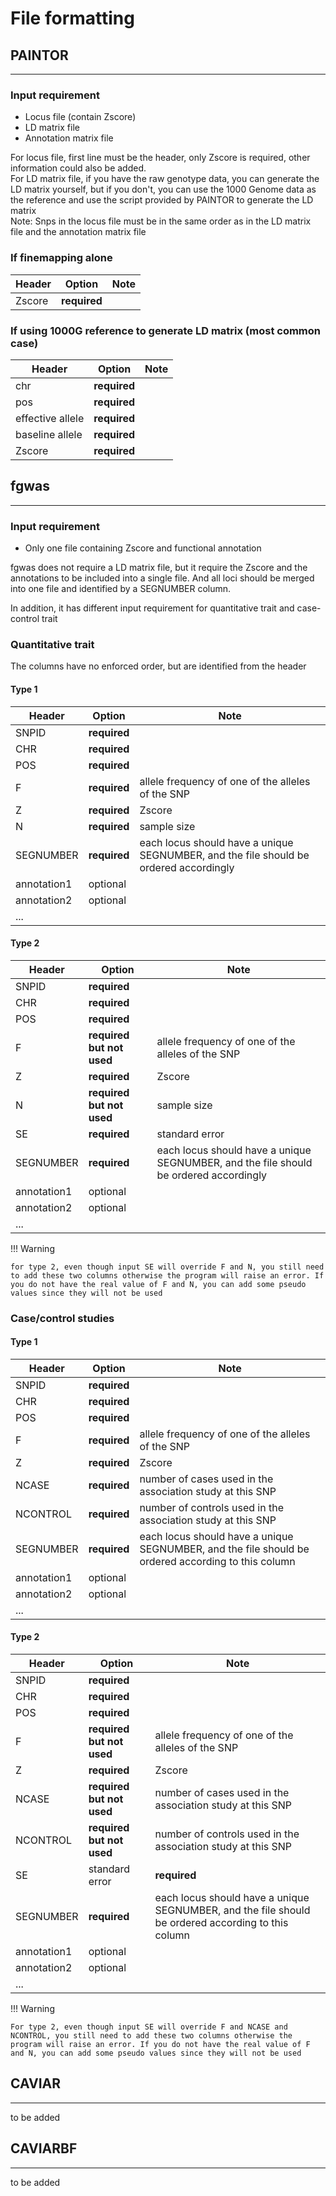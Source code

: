 # File formatting
## PAINTOR
---
### Input requirement
- Locus file (contain Zscore)
- LD matrix file
- Annotation matrix file

For locus file, first line must be the header, only Zscore is required, other information could also be added.  
For LD matrix file, if you have the raw genotype data, you can generate the LD matrix yourself, but if you don't, you can use the 1000 Genome data as the reference and use the script provided by PAINTOR to generate the LD matrix  
Note: Snps in the locus file must be in the same order as in the LD matrix file and the annotation matrix file
### If finemapping alone

| Header | Option       | Note |
|--------|--------------|------|
| Zscore | **required** |      |

### If using 1000G reference to generate LD matrix (most common case)

| Header           | Option       | Note |
|------------------|--------------|------|
| chr              | **required** |      |
| pos              | **required** |      |
| effective allele | **required** |      |
| baseline allele  | **required** |      |
| Zscore           | **required** |      |

## fgwas
---
### Input requirement
- Only one file containing Zscore and functional annotation

fgwas does not require a LD matrix file, but it require the Zscore and the annotations to be included into a single file. And all loci should be merged into one file and identified by a SEGNUMBER column.

In addition, it has different input requirement for quantitative trait and case-control trait  

### Quantitative trait
The columns have no enforced order, but are identified from the header  
#### Type 1

| Header      | Option       | Note |
|-------------|--------------|---------------------------------------------------------|
| SNPID       | **required** | |
| CHR         | **required** | |
| POS         | **required** | |
| F           | **required** | allele frequency of one of the alleles of the SNP |
| Z           | **required** | Zscore |
| N           | **required** | sample size |
| SEGNUMBER   | **required** | each locus should have a unique SEGNUMBER, and the file should be ordered accordingly |
| annotation1 | optional     | |
| annotation2 | optional     | |
| ...         |              | |


#### Type 2

| Header      | Option       | Note                                                                                  |
|-------------|--------------|--------------------------|
| SNPID       | **required** | |
| CHR         | **required** | |
| POS         | **required** | |
| F           | **required but not used** | allele frequency of one of the alleles of the SNP |
| Z           | **required** | Zscore |
| N           | **required but not used** | sample size |
| SE          | **required** | standard error |
| SEGNUMBER   | **required** | each locus should have a unique SEGNUMBER, and the file should be ordered accordingly |
| annotation1 | optional     | |
| annotation2 | optional     | |
| ...         |              | |

!!! Warning
    
    for type 2, even though input SE will override F and N, you still need to add these two columns otherwise the program will raise an error. If you do not have the real value of F and N, you can add some pseudo values since they will not be used
    
### Case/control studies
#### Type 1
| Header | Option | Note |
|---|---|---|
| SNPID | **required** | |
| CHR | **required** | |
| POS | **required**| |
| F | **required** | allele frequency of one of the alleles of the SNP |
| Z | **required** | Zscore |
| NCASE | **required** | number of cases used in the association study at this SNP |
| NCONTROL | **required** | number of controls used in the association study at this SNP |  
| SEGNUMBER | **required** | each locus should have a unique SEGNUMBER, and the file should be ordered according to this column |
| annotation1 | optional | |
| annotation2 | optional | |
| ... | | |

#### Type 2
| Header | Option | Note |
|---|---|---|
| SNPID | **required** | |
| CHR | **required** | |
| POS | **required** | |
| F | **required but not used** | allele frequency of one of the alleles of the SNP |
| Z | **required** | Zscore |
| NCASE | **required but not used** | number of cases used in the association study at this SNP | 
| NCONTROL | **required but not used** | number of controls used in the association study at this SNP |  
| SE | standard error | **required** | |
| SEGNUMBER | **required** | each locus should have a unique SEGNUMBER, and the file should be ordered according to this column |
| annotation1 | optional | |
| annotation2 | optional | |
| ... | | |

!!! Warning

    For type 2, even though input SE will override F and NCASE and NCONTROL, you still need to add these two columns otherwise the program will raise an error. If you do not have the real value of F and N, you can add some pseudo values since they will not be used

## CAVIAR
---
to be added
## CAVIARBF
---
to be added


